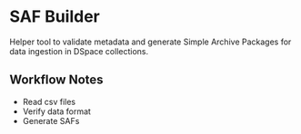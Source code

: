 # SAF Builder

Helper tool to validate metadata and generate Simple Archive Packages for data ingestion in DSpace collections.


## Workflow Notes

* Read csv files
* Verify data format
* Generate SAFs